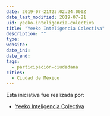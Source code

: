 ```yaml
---
date: 2019-07-21T23:02:24.000Z
date_last_modified: 2019-07-21
uid: yeeko-inteligencia-colectiva
title: "Yeeko Inteligencia Colectiva"
description: ""
type: 
website: 
date_ini: 
date_end: 
tags:
  - participación-ciudadana
cities: 
  - Ciudad de México
---
```


Esta iniciativa fue realizada por:

- [Yeeko Inteligencia Colectiva](/organizaciones/yeeko-inteligencia-colectiva)
